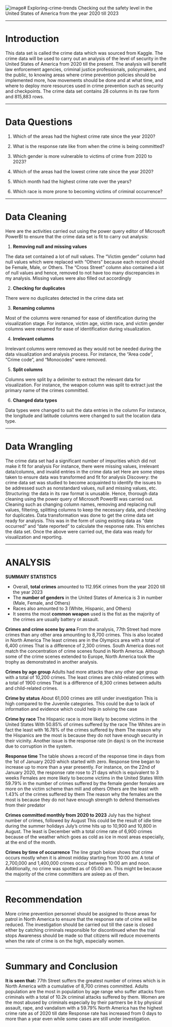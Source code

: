 ![image](https://github.com/Habibmaryam/exploring-crime-trends/assets/117365835/1de6dcaa-763a-414b-9129-bc0480808ec7)# Exploring-crime-trends
Checking out the safety level in the United States of America from the year 2020 till 2023

---
# Introduction
This data set is called the crime data which was sourced from Kaggle. The crime data will be used to carry out an analysis of the level of security in the United States of America from 2020 till the present. The analysis will benefit law enforcement agencies, criminal justice professionals, policymakers, and the public, to knowing areas where crime prevention policies should be implemented more, how movements should be done and at what time, and where to deploy more resources used in crime prevention such as security and checkpoints.
The crime data set contains 28 columns in its raw form and 815,883 rows.

---
# Data Questions 
1. Which of the areas had the highest crime rate since the year 2020?

2. What is the response rate like from when the crime is being committed?

3. Which gender is more vulnerable to victims of crime from 2020 to 2023?

4. Which of the areas had the lowest crime rate since the year 2020?

5. Which month had the highest crime rate over the years?

6. Which race is more prone to becoming victims of criminal occurrence?

---
# Data Cleaning

Here are the activities carried out using the power query editor of Microsoft PowerBI to ensure that the crime data set is fit to carry out analysis:

1. **Removing null and missing values**

The data set contained a lot of null values. 
The “Victim gender” column had null values which were replaced with “Others” because each record should be Female, Male, or Others.
The “Cross Street” column also contained a lot of null values and hence, removed to not have too many discrepancies in my analysis.
Missing values were also filled out accordingly

2. **Checking for duplicates**

There were no duplicates detected in the crime data set

3. **Renaming columns**

Most of the columns were renamed for ease of identification during the visualization stage.
For instance, victim age, victim race, and victim gender columns were renamed for ease of identification during visualization.

4. **Irrelevant columns**

Irrelevant columns were removed as they would not be needed during the data visualization and analysis process.
For instance, the “Area code”, “Crime code”, and “Monocodes” were removed.

5. **Split columns**

Columns were split by a delimiter to extract the relevant data for visualization.
For instance, the weapon column was split to extract just the primary name of the crimes committed. 

6. **Changed data types**
   
Data types were changed to suit the data entries in the column
For instance, the longitude and latitude columns were changed to suit the location data type.

---
# Data Wrangling

The crime data set had a significant number of impurities which did not make it fit for analysis
For instance, there were missing values, irrelevant data/columns, and invalid entries in the crime data set
Here  are some steps taken to ensure data was transformed and fit for analysis
Discovery: the crime data set was studied to become acquainted to identify the issues to be addressed such as nonstandard values, null and missing values, etc.
Structuring: the data in its raw format is unusable. Hence, thorough data cleaning using the power query of Microsoft PowerBI was carried out. Cleaning such as changing column names, removing and replacing null values, filtering, splitting columns to keep the necessary data, and checking for duplicates.
Data transformation was done to get the crime data set ready for analysis. This was in the form of using existing data as “date occurred” and “date reported” to calculate the response rate. This enriches the data set.
Once the above were carried out, the data was ready for visualization and reporting.

---
# ANALYSIS

**SUMMARY  STATISTICS**
- Overall, **total crimes** amounted to 112.95K crimes from the year 2020 till the year 2023
- The **number of genders** in the United States of America is 3 in number (Male, Female, and Others)
- Races also amounted to 3 (White, Hispanic, and Others)
- It seems the most **common weapon** used is the fist as the majority of the crimes are usually battery or assault.

**Crimes and crime scene by area**
From the analysis, 77th Street had more crimes than any other area amounting to 8,700 crimes. This is also located in North America
The least crimes are in the Olympics area with a total of 6,400 crimes
That is a difference  of 2,300 crimes. South America does not match the concentration of crime scenes found in North America. 
Although some of the crime scenes extended to Europe, North America took the trophy as demonstrated in another analysis.

**Crimes by age group**
Adults had more attacks than any other age group with a total of 10,200 crimes.
The least crimes are child-related crimes with a total of 1900 crimes
That is a difference  of 8,300 crimes between adults and child-related crimes.

**Crime by status**
About 61,000 crimes are still under investigation
This is high compared to the Juvenile categories.
This could be due to lack of information and evidence which could help in solving the case

**Crime by race**
The Hispanic race is more likely to become victims in the United States
With 50.85% of crimes suffered by the race
The Whites are in fact the least with 16.78% of the crimes suffered by them
The reason why the Hispanics are the most is because they do not have enough security in their vicinity. Another issue is the response rate (in days) is on the increase due to corruption in the system.

**Response time**
The table shows a record of the response time in days from the 1st of January 2020 which started with zero.
Response time began to increase up to more than a year presently.
For instance, on the 22nd  of January 2020, the response rate rose to 21 days which is equivalent to 3 weeks
Females are more likely to become victims in the United States
With 59.79% in the number of crimes suffered by the female gender females are more on the victim scheme than mill and others 
Others are the least with 1.43% of the crimes suffered by them
The reason why the females are the most is because they do not have enough strength to defend themselves from their predator

**Crimes committed monthly from 2020 to 2023**
July has the highest number of crimes, followed by August
This could be the result of idle time during the summer holidays
July’s crime hits up to 10,900 and 10,800 in August.
The least is December with a total crime rate of 6,900 crimes because of the weather which goes as cold as ice in most areas especially, at the end of the month.

**Crimes by time of occurrence**
The line graph below shows that crime occurs mostly when it is almost midday starting from 10:00 am.
A total of 2,700,000 and 1,400,000 crimes occur between 10:00 am and noon.
Additionally, no crime was spotted as of 05:00 am. This might be because the majority of the crime committers are asleep as of then. 

---
# Recommendation

More crime prevention personnel should be assigned to those areas for patrol in North America to ensure that the response rate of crime will be reduced.
The investigation should be carried out till the case is closed either by catching criminals responsible for discontinued when the trial stops
Awareness should be made so that citizens will reduce movements when the rate of crime is on the high, especially women.

---
# Summary and Conclusion

**It is seen that:**
77th Street suffers the greatest number of crimes which is in North America with a cumulative of 8,700 crimes committed.
Adults population are the most in population by age range who suffer attacks from criminals with a total of 10.2k criminal attacks suffered by them.
Women are the most abused by criminals especially by their partners be it by physical assault, rape, and vandalism with a 59.79%
North America has the highest crime rate as of 2020 till date
Response rate has increased from 0 days to more than a year even while some cases are still under investigation.
















